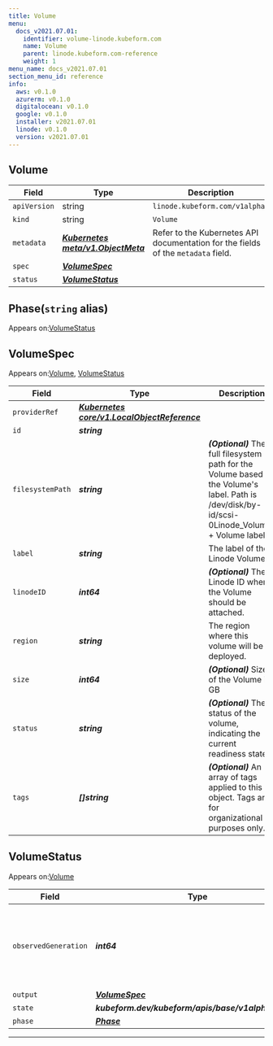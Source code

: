 ```yaml
---
title: Volume
menu:
  docs_v2021.07.01:
    identifier: volume-linode.kubeform.com
    name: Volume
    parent: linode.kubeform.com-reference
    weight: 1
menu_name: docs_v2021.07.01
section_menu_id: reference
info:
  aws: v0.1.0
  azurerm: v0.1.0
  digitalocean: v0.1.0
  google: v0.1.0
  installer: v2021.07.01
  linode: v0.1.0
  version: v2021.07.01
---
```


## Volume
| Field | Type | Description |
| ------ | ----- | ----------- |
| `apiVersion` | string | `linode.kubeform.com/v1alpha1` |
|    `kind` | string | `Volume` |
| `metadata` | ***[Kubernetes meta/v1.ObjectMeta](https://v1-18.docs.kubernetes.io/docs/reference/generated/kubernetes-api/v1.18/#objectmeta-v1-meta)***|Refer to the Kubernetes API documentation for the fields of the `metadata` field.|
| `spec` | ***[VolumeSpec](#volumespec)***||
| `status` | ***[VolumeStatus](#volumestatus)***||
## Phase(`string` alias)

Appears on:[VolumeStatus](#volumestatus)

## VolumeSpec

Appears on:[Volume](#volume), [VolumeStatus](#volumestatus)

| Field | Type | Description |
| ------ | ----- | ----------- |
| `providerRef` | ***[Kubernetes core/v1.LocalObjectReference](https://v1-18.docs.kubernetes.io/docs/reference/generated/kubernetes-api/v1.18/#localobjectreference-v1-core)***||
| `id` | ***string***||
| `filesystemPath` | ***string***| ***(Optional)*** The full filesystem path for the Volume based on the Volume's label. Path is /dev/disk/by-id/scsi-0Linode_Volume_ + Volume label.|
| `label` | ***string***|The label of the Linode Volume.|
| `linodeID` | ***int64***| ***(Optional)*** The Linode ID where the Volume should be attached.|
| `region` | ***string***|The region where this volume will be deployed.|
| `size` | ***int64***| ***(Optional)*** Size of the Volume in GB|
| `status` | ***string***| ***(Optional)*** The status of the volume, indicating the current readiness state.|
| `tags` | ***[]string***| ***(Optional)*** An array of tags applied to this object. Tags are for organizational purposes only.|
## VolumeStatus

Appears on:[Volume](#volume)

| Field | Type | Description |
| ------ | ----- | ----------- |
| `observedGeneration` | ***int64***| ***(Optional)*** Resource generation, which is updated on mutation by the API Server.|
| `output` | ***[VolumeSpec](#volumespec)***| ***(Optional)*** |
| `state` | ***kubeform.dev/kubeform/apis/base/v1alpha1.State***| ***(Optional)*** |
| `phase` | ***[Phase](#phase)***| ***(Optional)*** |
---
